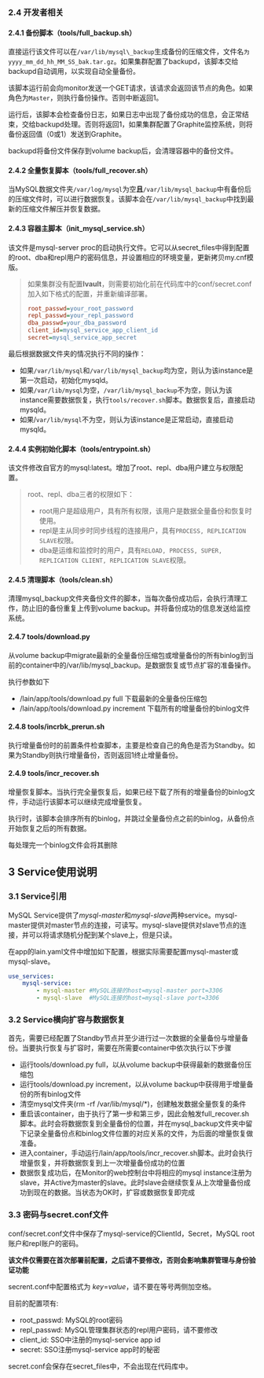 ### 2.4 开发者相关

#### 2.4.1 备份脚本（tools/full_backup.sh）
直接运行该文件可以在`/var/lib/mysql\_backup`生成备份的压缩文件，文件名`为yyyy_mm_dd_hh_MM_SS_bak.tar.gz`。如果集群配置了backupd，该脚本交给backupd自动调用，以实现自动全量备份。

该脚本运行前会向monitor发送一个GET请求，该请求会返回该节点的角色。如果角色为`Master`，则执行备份操作。否则中断返回1。

运行后，该脚本会检查备份日志，如果日志中出现了备份成功的信息，会正常结束，交给backupd处理。否则将返回1，如果集群配置了Graphite监控系统，则将备份返回值（0或1）发送到Graphite。

backupd将备份文件保存到volume backup后，会清理容器中的备份文件。

#### 2.4.2 全量恢复脚本（tools/full_recover.sh）

   当MySQL数据文件夹`/var/log/mysql`为空**且**`/var/lib/mysql_backup`中有备份后的压缩文件时，可以进行数据恢复。该脚本会在`/var/lib/mysql_backup`中找到最新的压缩文件解压并恢复数据。

#### 2.4.3 容器主脚本（init\_mysql\_service.sh）

该文件是mysql-server proc的启动执行文件。它可以从secret_files中得到配置的root、dba和repl用户的密码信息，并设置相应的环境变量，更新拷贝my.cnf模版。

> 如果集群没有配置**lvault**，则需要初始化前在代码库中的conf/secret.conf加入如下格式的配置，并重新编译部署。
> ```ini
> root_passwd=your_root_password
> repl_passwd=your_repl_password
> dba_passwd=your_dba_password
> client_id=mysql_service_app_client_id
> secret=mysql_service_app_secret
> ```
>

最后根据数据文件夹的情况执行不同的操作：

- 如果`/var/lib/mysql`和`/var/lib/mysql_backup`均为空，则认为该instance是第一次启动，初始化mysqld。
- 如果`/var/lib/mysql`为空，`/var/lib/mysql_backup`不为空，则认为该instance需要数据恢复，执行`tools/recover.sh`脚本。数据恢复后，直接启动mysqld。
- 如果/`var/lib/mysql`不为空，则认为该instance是正常启动，直接启动mysqld。

#### 2.4.4 实例初始化脚本（tools/entrypoint.sh）

该文件修改自官方的mysql:latest。增加了root、repl、dba用户建立与权限配置。

> root、repl、dba三者的权限如下：
> - root用户是超级用户，具有所有权限，该用户是数据全量备份和恢复时使用。
> - repl是主从同步时同步线程的连接用户，具有`PROCESS, REPLICATION SLAVE`权限。
> - dba是运维和监控时的用户，具有`RELOAD, PROCESS, SUPER, REPLICATION CLIENT, REPLICATION SLAVE`权限。

#### 2.4.5 清理脚本（tools/clean.sh）

清理mysql_backup文件夹备份文件的脚本，当每次备份成功后，会执行清理工作，防止旧的备份重复上传到volume backup。并将备份成功的信息发送给监控系统。

#### 2.4.7 tools/download.py

从volume backup中migrate最新的全量备份压缩包或增量备份的所有binlog到当前的container中的/var/lib/mysql_backup。是数据恢复或节点扩容的准备操作。

执行参数如下

- /lain/app/tools/download.py full 下载最新的全量备份压缩包
- /lain/app/tools/download.py increment 下载所有的增量备份的binlog文件

#### 2.4.8 tools/incrbk_prerun.sh

执行增量备份时的前置条件检查脚本，主要是检查自己的角色是否为Standby。如果为Standby则执行增量备份，否则返回1终止增量备份。

#### 2.4.9 tools/incr_recover.sh

增量恢复脚本。当执行完全量恢复后，如果已经下载了所有的增量备份的binlog文件，手动运行该脚本可以继续完成增量恢复。

执行时，该脚本会排序所有的binlog，并跳过全量备份点之前的binlog，从备份点开始恢复之后的所有数据。

每处理完一个binlog文件会将其删除

## 3 Service使用说明

### 3.1 Service引用

MySQL Service提供了*mysql-master*和*mysql-slave*两种service。mysql-master提供对master节点的连接，可读写。mysql-slave提供对slave节点的连接，并可以将请求随机分配到某个slave上，但是只读。

在app的lain.yaml文件中增加如下配置，根据实际需要配置mysql-master或mysql-slave。

```yaml
use_services:
    mysql-service:
        - mysql-master #MySQL连接的host=mysql-master port=3306
        - mysql-slave  #MySQL连接的host=mysql-slave port=3306
```

### 3.2 Service横向扩容与数据恢复

首先，需要已经配置了Standby节点并至少进行过一次数据的全量备份与增量备份。当要执行恢复与扩容时，需要在所需要container中依次执行以下步骤

- 运行tools/download.py full，以从volume backup中获得最新的数据备份压缩包
- 运行tools/download.py increment，以从volume backup中获得用于增量备份的所有binlog文件
- 清空mysql文件夹(rm -rf /var/lib/mysql/\*)，创建触发数据全量恢复的条件
- 重启该container，由于执行了第一步和第三步，因此会触发full_recover.sh脚本。此时会将数据恢复到全量备份的位置，并在mysql_backup文件夹中留下记录全量备份点和binlog文件位置的对应关系的文件，为后面的增量恢复做准备。
- 进入container，手动运行/lain/app/tools/incr_recover.sh脚本。此时会执行增量恢复，并将数据恢复到上一次增量备份成功的位置
- 数据恢复成功后，在Monitor的web控制台中将相应的mysql instance注册为slave，并Active为master的slave。此时slave会继续恢复从上次增量备份成功到现在的数据。当状态为OK时，扩容或数据恢复即完成

### 3.3 密码与secret.conf文件

conf/secret.conf文件中保存了mysql-service的ClientId，Secret，MySQL root账户和repl账户的密码。

**该文件仅需要在首次部署前配置，之后请不要修改，否则会影响集群管理与身份验证功能**

secrent.conf中配置格式为 *key*=*value*，请不要在等号两侧加空格。

目前的配置项有:
- root_passwd: MySQL的root密码
- repl_passwd: MySQL管理集群状态的repl用户密码，请不要修改
- client_id: SSO中注册的mysql-service app id
- secret: SSO注册mysql-service app时的秘密

secret.conf会保存在secret_files中，不会出现在代码库中。

